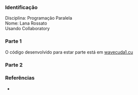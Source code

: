 ### Identificação

Disciplina: Programação Paralela  
Nome: Lana Rossato  
Usando Collaboratory  

### Parte 1
O código desenvolvido para estar parte está em [wavecuda1.cu](wavecuda1.cu)

### Parte 2

### Referências
- 
